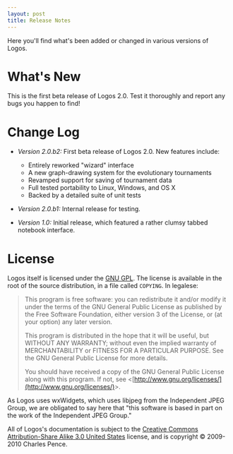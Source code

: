 ```yaml
---
layout: post
title: Release Notes
---
```


Here you'll find what's been added or changed in various versions of
Logos.

What's New
==========

This is the first beta release of Logos 2.0.  Test it thoroughly and report
any bugs you happen to find!

Change Log
==========

* *Version 2.0.b2:* First beta release of Logos 2.0.  New features include:
    * Entirely reworked "wizard" interface
    * A new graph-drawing system for the evolutionary tournaments
    * Revamped support for saving of tournament data
    * Full tested portability to Linux, Windows, and OS X
    * Backed by a detailed suite of unit tests

* *Version 2.0.b1:* Internal release for testing.

* *Version 1.0:* Initial release, which featured a rather clumsy tabbed notebook
interface.

License
=======

Logos itself is licensed under the [GNU GPL](http://www.gnu.org/copyleft/gpl.html).
The license is available in the root of the source distribution, in a file
called `COPYING`.  In legalese:

> This program is free software: you can redistribute it and/or modify
> it under the terms of the GNU General Public License as published by
> the Free Software Foundation, either version 3 of the License, or
> (at your option) any later version.
>
> This program is distributed in the hope that it will be useful,
> but WITHOUT ANY WARRANTY; without even the implied warranty of
> MERCHANTABILITY or FITNESS FOR A PARTICULAR PURPOSE.  See the
> GNU General Public License for more details.
>
> You should have received a copy of the GNU General Public License
> along with this program.  If not, see &lt;[http://www.gnu.org/licenses/](http://www.gnu.org/licenses/)&gt;.

As Logos uses wxWidgets, which uses libjpeg from the Independent JPEG Group, we 
are obligated to say here that "this software is based in part on the work of 
the Independent JPEG Group."

All of Logos's documentation is subject to the [Creative Commons
Attribution-Share Alike 3.0 United States](http://creativecommons.org/licenses/by-sa/3.0/us/)
license, and is copyright &copy; 2009-2010 Charles Pence.



